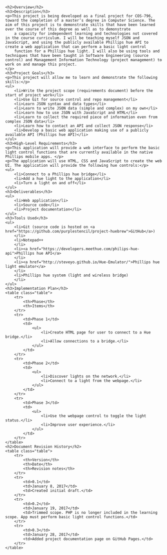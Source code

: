 <body>
<div class="container">
	
	<h2>Overview</h2>
	<h3>Description</h3>
	<p>This project is being developed as a final project for COS-796, toward the completion of a master’s degree in Computer Science. The aim of this project is to demonstrate skills that have been learned over the course of this degree as well as to demonstrate
		a capacity for independent learning and technologies not covered in the course curriculum. I will be teaching myself JSON and JavaScript, and using the publicly available Phillips hue API to create a web application that can perform a basic light control
		function for a Phillips hue light. I will also be using tools and techniques that have been taught in Software Engineering (source control) and Management Information Technology (project management) to work on and manage this project.
	</p>
	<h3>Project Goals</h3>
	<p>This project will allow me to learn and demonstrate the following skills:</p>
	<ul>
		<li>Write the project scope (requirements document) before the start of project work</li>
		<li>Use Git for source control and repo management</li>
		<li>Learn JSON syntax and data types</li>
		<li>Learn to write JSON data (simple and complex) on my own</li>
		<li>Learn how to use JSON with JavaScript and HTML</li>
		<li>Learn to collect the required piece of information even from complex JSON data</li>
		<li>Learn how to contact an API and collect JSON response</li>
		<li>Develop a basic web application making use of a publicly available API (Phillips hue API)</li>
	</ul>
	<h3>High-Level Requirements</h3> 
	<p>This application will provide a web interface to perform the basic light control functions that are currently available in the native Phillips mobile apps. </p>
	<p>The application will use HTML, CSS and JavaScript to create the web UI. The application will provide the following hue controls:</p>
	<ul>
		<li>Connect to a Phillips hue bridge</li>
		<li>Add a hue light to the application</li>
		<li>Turn a light on and off</li>
	</ul>
	<h3>Deliverables</h3>
	<ul>
		<li>Web application</li>
		<li>Source code</li>
		<li>Project documentation</li>
	</ul>
	<h3>Tools Used</h3>
	<ul>
		<li>Git (source code is hosted on <a href="https://github.com/purplestencil/project-huebrew">GitHub</a>)
		</li>
		<li>Notepad++
		</li>
		<li><a href="https://developers.meethue.com/philips-hue-api">Phillips hue API</a>
		</li>
		<li><a href="http://steveyo.github.io/Hue-Emulator/">Phillips hue light emulator</a>
		</li>
		<li>Phillips hue system (light and wireless bridge)
		</li>
	</ul>
	<h3>Implementation Plan</h3>
	<table class="table">
		<tr>
			<th>Phase</th>
			<th>Items</th>
		</tr>
		<tr>
			<td>Phase 1</td>
			<td>
				<ul>
					<li>Create HTML page for user to connect to a Hue bridge.</li>
					<li>Allow connections to a bridge.</li>
				</ul>
			</td>
		</tr>
		<tr>
			<td>Phase 2</td>
			<td>
				<ul>
					<li>Discover lights on the network.</li>
					<li>Connect to a light from the webpage.</li>
				</ul>
			</td>
		</tr>
		<tr>
			<td>Phase 3</td>
			<td>
				<ul>
					<li>Use the webpage control to toggle the light status.</li>
					<li>Improve user experience.</li>
				</ul>
			</td>
		</tr>
	</table>
	<h2>Document Revision History</h2>
	<table class="table">
		<tr>
			<th>Version</th>
			<th>Date</th>
			<th>Revision notes</th>
		</tr>
		<tr>
			<td>0.1</td>
			<td>January 8, 2017</td>
			<td>Created initial draft.</td>
		</tr>
		<tr>
			<td>0.2</td>
			<td>January 19, 2017</td>
			<td>Trimmed scope. PHP is no longer included in the learning scope. App must perform basic light control functions.</td>
		</tr>
		<tr>
			<td>0.3</td>
			<td>January 28, 2017</td>
			<td>Added project documentation page on GitHub Pages.</td>
		</tr>
	</table>
</div>
</body>
</html>

